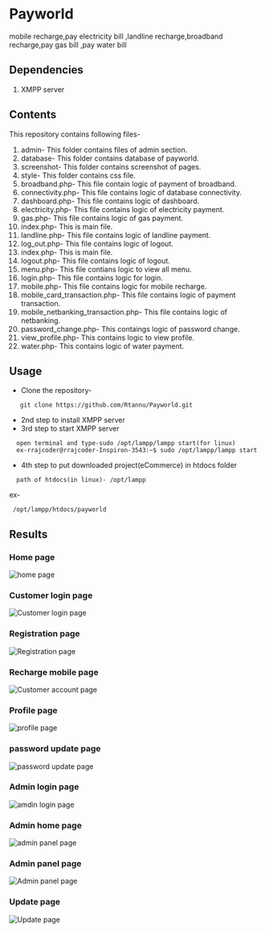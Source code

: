 # Payworld
mobile recharge,pay electricity bill ,landline recharge,broadband recharge,pay gas bill ,pay water bill 

## Dependencies
1. XMPP server

## Contents
This repository contains following files-
1. admin- This folder contains files of admin section.
2. database- This folder contains database of payworld.
3. screenshot- This folder contains screenshot of pages.
4. style- This folder contains css file.
5. broadband.php- This file contain logic of payment of broadband.
6. connectivity.php- This file contains logic of database connectivity.
7. dashboard.php- This file contains logic of dashboard.
8. electricity.php- This file contains logic of electricity payment.
9. gas.php- This file contains logic of gas payment.
10. index.php- This is main file.
11. landline.php- This file contains logic of landline payment.
12. log_out.php- This file contains logic of logout.
13. index.php- This is main file.
14. logout.php- This file contains logic of logout.
15. menu.php- This file contians logic to view all menu.
16. login.php- This file contains logic for login.
17. mobile.php- This file contains logic for mobile recharge.
18. mobile_card_transaction.php- This file contains logic of payment transaction.
19. mobile_netbanking_transaction.php- This file contains logic of netbanking.
20. password_change.php- This contaings logic of password change.
21. view_profile.php- This contains logic to view profile.
22. water.php- This contains logic of water payment.

## Usage
- Clone the repository-

```
   git clone https://github.com/Rtannu/Payworld.git
```
- 2nd step to install XMPP server
- 3rd step to start XMPP server
 ```
   open terminal and type-sudo /opt/lampp/lampp start(for linux)
   ex-rrajcoder@rrajcoder-Inspiron-3543:~$ sudo /opt/lampp/lampp start
```
- 4th step to put downloaded project(eCommerce) in htdocs folder
 ```
   path of htdocs(in linux)- /opt/lampp
```

  
  ex-
  
  ```
   /opt/lampp/htdocs/payworld
```
## Results
### Home page
  ![home page](https://github.com/Rtannu/Payworld/blob/master/screenshot/Screenshot%20from%202018-05-30%2016:02:03.png)
  
### Customer login page
  ![Customer login page](https://github.com/Rtannu/Payworld/blob/master/screenshot/Screenshot%20from%202018-05-30%2015:46:22.png)
 
### Registration page
  ![Registration page](https://github.com/Rtannu/Payworld/blob/master/screenshot/Screenshot%20from%202018-05-30%2015:40:52.png)
  
### Recharge mobile page
  ![Customer account page](https://github.com/Rtannu/Payworld/blob/master/screenshot/Screenshot%20from%202018-05-30%2016:14:03.png)
  
### Profile page
  ![profile page](https://github.com/Rtannu/Payworld/blob/master/screenshot/Screenshot%20from%202018-05-30%2016:17:16.png)
  
### password update page
  ![password update page](https://github.com/Rtannu/Payworld/blob/master/screenshot/Screenshot%20from%202018-05-30%2016:25:12.png)
  
### Admin login page
  ![amdin login page](https://github.com/Rtannu/Payworld/blob/master/screenshot/Screenshot%20from%202018-05-30%2016:33:28.png)
  
### Admin home page
  ![admin panel page](https://github.com/Rtannu/Payworld/blob/master/screenshot/Screenshot%20from%202018-05-30%2016:36:43.png)
  
### Admin panel page
   ![Admin panel page](https://github.com/Rtannu/Payworld/blob/master/screenshot/Screenshot%20from%202018-05-30%2016:39:52.png)
   
### Update page
   ![Update page](https://github.com/Rtannu/Payworld/blob/master/screenshot/Screenshot%20from%202018-05-30%2016:47:53.png)
  
  
  
  
  
  
  
  


